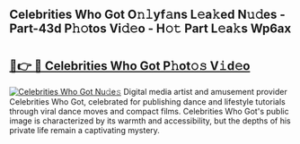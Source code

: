 ## Celebrities Who Got O𝚗𝚕yf𝚊ns L𝚎a𝚔ed N𝚞𝚍es - Part-43d P𝚑𝚘tos Vi𝚍𝚎o - H𝚘𝚝 Part L𝚎a𝚔s Wp6ax

# <h2><a href="http://kfe82rb.oniu.top/?m=Celebrities+Who+Got">🔗👉 🔴 Celebrities Who Got P𝚑ot𝚘𝚜 V𝚒d𝚎o</a></h2>

[![Celebrities Who Got Nu𝚍e𝚜](https://i.imgur.com/0qMVB7G.gif)](http://kfe82rb.oniu.top/?m=Celebrities+Who+Got)
Digital media artist and amusement provider Celebrities Who Got, celebrated for publishing dance and lifestyle tutorials through viral dance moves and compact films. Celebrities Who Got's public image is characterized by its warmth and accessibility, but the depths of his private life remain a captivating mystery.  
